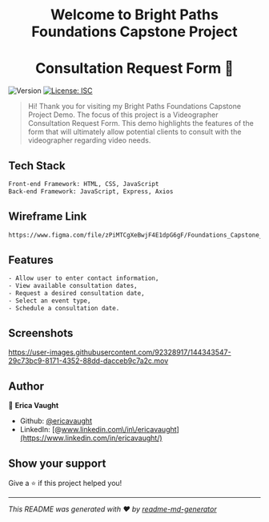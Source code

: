 <h1 align="center">Welcome to Bright Paths Foundations Capstone Project</h1>
<h1 align="center">Consultation Request Form 👋</h1>
<p>
  <img alt="Version" src="https://img.shields.io/badge/version-1.0.0-blue.svg?cacheSeconds=2592000" />
  <a href="#" target="_blank">
    <img alt="License: ISC" src="https://img.shields.io/badge/License-ISC-yellow.svg" />
  </a>
</p>

> Hi! Thank you for visiting my Bright Paths Foundations Capstone Project Demo. The focus of this project is a Videographer Consultation Request Form. This demo highlights the features of the form that will ultimately allow potential clients to consult with the videographer regarding video needs.  

## Tech Stack

```sh
Front-end Framework: HTML, CSS, JavaScript
Back-end Framework: JavaScript, Express, Axios
```

## Wireframe Link

```sh
https://www.figma.com/file/zPiMTCgXeBwjF4E1dpG6gF/Foundations_Capstone_Project?node-id=0%3A1
```

## Features

```sh
- Allow user to enter contact information,
- View available consultation dates,
- Request a desired consultation date,
- Select an event type,
- Schedule a consultation date.
```
## Screenshots

https://user-images.githubusercontent.com/92328917/144343547-29c73bc9-8171-4352-88dd-dacceb9c7a2c.mov

## Author

👤 **Erica Vaught**

* Github: [@ericavaught](https://github.com/ericawv)
* LinkedIn: [@www.linkedin.com\/in\/ericavaught](https://www.linkedin.com/in/ericavaught/)

## Show your support

Give a ⭐️ if this project helped you!

***
_This README was generated with ❤️ by [readme-md-generator](https://github.com/kefranabg/readme-md-generator)_
